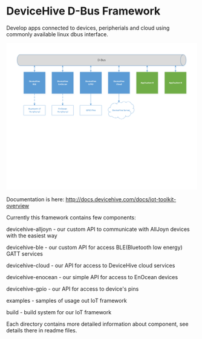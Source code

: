 # DeviceHive D-Bus Framework


Develop apps connected to devices, peripherials and cloud using commonly available linux dbus interface.

![](framework.png?raw=true)

Documentation is here: http://docs.devicehive.com/docs/iot-toolkit-overview

Currently this framework contains few components:

devicehive-alljoyn - our custom API to communicate with AllJoyn devices with the easiest way

devicehive-ble - our custom API for access BLE(Bluetooth low energy) GATT services

devicehive-cloud - our API for access to DeviceHive cloud services

devicehive-enocean - our simple API for access to EnOcean devices

devicehive-gpio - our API for access to device's pins

examples - samples of usage out IoT framework

build - build system for our IoT framework

Each directory contains more detailed information about component, see details there in readme files.
